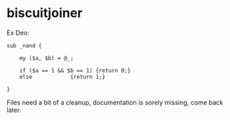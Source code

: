# biscuitjoiner
Ex Deo:

```
sub _nand {

	my ($a, $b) = @_;
	
	if ($a == 1 && $b == 1) {return 0;}
	else 			{return 1;}

}

```

Files need a bit of a cleanup, documentation is sorely missing, come back later.


